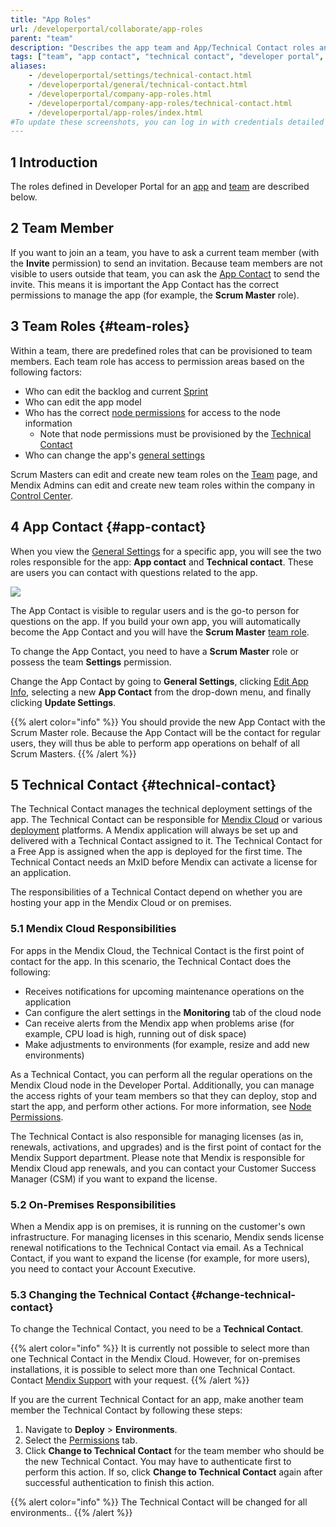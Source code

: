 ```yaml
---
title: "App Roles"
url: /developerportal/collaborate/app-roles
parent: "team"
description: "Describes the app team and App/Technical Contact roles and permissions within the Mendix Platform."
tags: ["team", "app contact", "technical contact", "developer portal", "role", "permissions"]
aliases:
    - /developerportal/settings/technical-contact.html
    - /developerportal/general/technical-contact.html
    - /developerportal/company-app-roles.html
    - /developerportal/company-app-roles/technical-contact.html
    - /developerportal/app-roles/index.html
#To update these screenshots, you can log in with credentials detailed in How to Update Screenshots Using Team Apps.
---
```


## 1 Introduction

The roles defined in Developer Portal for an [app](/developerportal#my-apps) and [team](team) are described below.

## 2 Team Member

If you want to join an a team, you have to ask a current team member (with the **Invite** permission) to send an invitation. Because team members are not visible to users outside that team, you can ask the [App Contact](/developerportal/settings/general-settings) to send the invite. This means it is important the App Contact has the correct permissions to manage the app (for example, the **Scrum Master** role).

## 3 Team Roles {#team-roles}

Within a team, there are predefined roles that can be provisioned to team members. Each team role has access to permission areas based on the following factors:

* Who can edit the backlog and current [Sprint](/developerportal/collaborate/stories)
* Who can edit the app model
* Who has the correct [node permissions](/developerportal/deploy/node-permissions) for access to the node information
	* Note that node permissions must be provisioned by the [Technical Contact](#technical-contact)
* Who can change the app's [general settings](/developerportal/settings/general-settings)

Scrum Masters can edit and create new team roles on the [Team](team) page, and Mendix Admins can edit and create new team roles within the company in [Control Center](/developerportal/control-center/).

## 4 App Contact {#app-contact}

When you view the [General Settings](/developerportal/settings/general-settings) for a specific app, you will see the two roles responsible for the app: **App contact** and **Technical contact**. These are users you can contact with questions related to the app.

![](/attachments/developerportal/collaborate/team/app-roles/app-roles.png)

The App Contact is visible to regular users and is the go-to person for questions on the app. If you build your own app, you will automatically become the App Contact and you will have the **Scrum Master** [team role](#team-roles). 

To change the App Contact, you need to have a **Scrum Master** role or possess the team **Settings** permission.

Change the App Contact by going to **General Settings**, clicking [Edit App Info](/developerportal/collaborate/general-settings#editing), selecting a new **App Contact** from the drop-down menu, and finally clicking **Update Settings**.

{{% alert color="info" %}}
You should provide the new App Contact with the Scrum Master role. Because the App Contact will be the contact for regular users, they will thus be able to perform app operations on behalf of all Scrum Masters.
{{% /alert %}}

## 5 Technical Contact {#technical-contact}

The Technical Contact manages the technical deployment settings of the app. The Technical Contact can be responsible for [Mendix Cloud](/developerportal/deploy/mendix-cloud-deploy) or various [deployment](/developerportal/deploy) platforms. A Mendix application will always be set up and delivered with a Technical Contact assigned to it. The Technical Contact for a Free App is assigned when the app is deployed for the first time. The Technical Contact needs an MxID before Mendix can activate a license for an application.

The responsibilities of a Technical Contact depend on whether you are hosting your app in the Mendix Cloud or on premises.

### 5.1 Mendix Cloud Responsibilities

For apps in the Mendix Cloud, the Technical Contact is the first point of contact for the app. In this scenario, the Technical Contact does the following:

* Receives notifications for upcoming maintenance operations on the application
* Can configure the alert settings in the **Monitoring** tab of the cloud node
* Can receive alerts from the Mendix app when problems arise (for example, CPU load is high, running out of disk space)
* Make adjustments to environments (for example, resize and add new environments) 

As a Technical Contact, you can perform all the regular operations on the Mendix Cloud node in the Developer Portal. Additionally, you can manage the access rights of your team members so that they can deploy, stop and start the app, and perform other actions. For more information, see [Node Permissions](/developerportal/deploy/node-permissions).

The Technical Contact is also responsible for managing licenses (as in, renewals, activations, and upgrades) and is the first point of contact for the Mendix Support department. Please note that Mendix is responsible for Mendix Cloud app renewals, and you can contact your Customer Success Manager (CSM) if you want to expand the license.

### 5.2 On-Premises Responsibilities

When a Mendix app is on premises, it is running on the customer's own infrastructure. For managing licenses in this scenario, Mendix sends license renewal notifications to the Technical Contact via email. As a Technical Contact, if you want to expand the license (for example, for more users), you need to contact your Account Executive.

### 5.3 Changing the Technical Contact {#change-technical-contact}

To change the Technical Contact, you need to be a **Technical Contact**.

{{% alert color="info" %}}
It is currently not possible to select more than one Technical Contact in the Mendix Cloud. However, for on-premises installations, it is possible to select more than one Technical Contact. Contact [Mendix Support](https://support.mendix.com) with your request.
{{% /alert %}}

If you are the current Technical Contact for an app, make another team member the Technical Contact by following these steps:

1. Navigate to **Deploy** > **Environments**.
2. Select the [Permissions](/developerportal/deploy/environments#permissions) tab.
3.  Click **Change to Technical Contact** for the team member who should be the new Technical Contact. You may have to authenticate first to perform this action. If so, click **Change to Technical Contact** again after successful authentication to finish this action.

{{% alert color="info" %}}
The Technical Contact will be changed for all environments..
{{% /alert %}}
